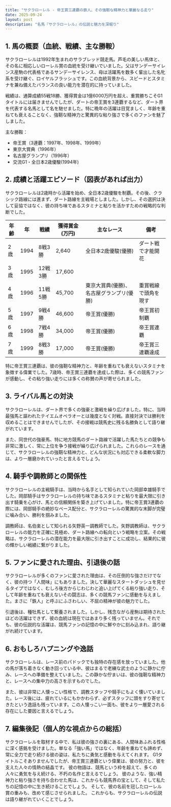 ```yaml
---
title: "サクラローレル - 帝王賞三連覇の鉄人、その強靭な精神力と華麗なる走り"
date: 2025-09-24
layout: post
description: "名馬『サクラローレル』の伝説と魅力を深堀り"
---
```


## 1. 馬の概要（血統、戦績、主な勝鞍）

サクラローレルは1992年生まれのサラブレッド競走馬。芦毛の美しい馬体と、その名に相応しいローレル賞の血統を受け継いでいました。父はサンデーサイレンス産駒の代表格であるサンデーサイレンス、母は活躍馬を数多く輩出した名牝系を受け継ぐ、ロイヤルフラッシュです。この血統背景から、スピードとスタミナを兼ね備えたバランスの良い能力を潜在的に持っていました。

戦績は、通算成績55戦18勝、獲得賞金は1億6000万円を超え、重賞勝ちこそG1タイトルには届きませんでしたが、ダートの帝王賞を3連覇するなど、ダート界を代表する名馬として名を馳せました。特に晩年の活躍は目覚ましく、年齢を重ねても衰えることなく、強靭な精神力と驚異的な粘り強さで多くのファンを魅了しました。

主な勝鞍：

* 帝王賞（3連覇：1997年、1998年、1999年）
* 東京大賞典（1996年）
* 名古屋グランプリ（1996年）
* 交流G1・全日本2歳優駿(1994年)


## 2. 成績と活躍エピソード（図表があれば出力）

サクラローレルは2歳時から活躍を始め、全日本2歳優駿を制覇。その後、クラシック路線には進まず、ダート路線を主戦場としました。しかし、その選択は決して妥協ではなく、彼の持ち味であるスタミナと粘りを活かすための戦略的な判断でした。

| 年齢 | 年 | 戦績 | 獲得賞金(万円) | 主なレース | 備考 |
|---|---|---|---|---|---|
| 2歳 | 1994 | 8戦3勝 | 2,640 | 全日本2歳優駿(優勝) | ダート戦で才能開花 |
| 3歳 | 1995 | 12戦3勝 | 17,600 |  |  |
| 4歳 | 1996 | 11戦5勝 | 45,700 | 東京大賞典(優勝)、名古屋グランプリ(優勝) | 重賞戦線で頭角を現す |
| 5歳 | 1997 | 9戦4勝 | 46,600 | 帝王賞(優勝) | 帝王賞初制覇 |
| 6歳 | 1998 | 7戦4勝 | 34,000 | 帝王賞(優勝) | 帝王賞連覇 |
| 7歳 | 1999 | 8戦3勝 | 17,000 | 帝王賞(優勝) | 帝王賞三連覇達成 |


特に帝王賞三連覇は、彼の強靭な精神力と、年齢を重ねても衰えないスタミナを象徴する偉業でした。7歳時、帝王賞三連覇を達成した際は、多くの競馬ファンが感動し、その粘り強い走りには多くの称賛の声が寄せられました。


## 3. ライバル馬との対決

サクラローレルは、ダート界で多くの強豪と激戦を繰り広げました。特に、当時最強馬と謳われたテイエムオペラオーとは幾度となく対戦。直接対決では勝利を収めることはできませんでしたが、その接戦は競馬史に残る名勝負として語り継がれています。

また、同世代の強豪馬、特に地方競馬のダート路線で活躍した馬たちとの競争も非常に激しく、常に上位を争う接戦が繰り広げられました。これらのレースを通じて、サクラローレルの強靭な精神力と、どんな状況にも対応できる柔軟な脚力は、より一層磨かれていったと言えるでしょう。


## 4. 騎手や調教師との関係性

サクラローレルの主戦騎手は、当時から名手として知られていた岡部幸雄騎手でした。岡部騎手はサクラローレルの持ち味であるスタミナと粘りを最大限に引き出す騎乗を心がけ、馬との信頼関係を築き上げていました。特に帝王賞3連覇の際には、岡部騎手の絶妙なペース配分と、サクラローレルの驚異的な末脚が完璧に噛み合い、勝利を掴みました。

調教師は、名伯楽として知られる矢野英一調教師でした。矢野調教師は、サクラローレルの能力を正確に見極め、ダート路線への転向という戦略を立案。その戦略は、サクラローレルの潜在能力を最大限に引き出すことに成功し、結果的に彼の輝かしい戦績に繋がりました。


## 5. ファンに愛された理由、引退後の話

サクラローレルが多くのファンに愛された理由は、その圧倒的な強さだけでなく、彼の持つ「人間味」にもありました。決して華麗なスタートダッシュを見せるタイプではなく、むしろ後方からじわじわと追い上げてくる粘り強い走り、そして年齢を重ねても衰えないその闘志は、多くの競馬ファンに感動を与えました。まさに「鉄人」と呼ぶにふさわしい、不屈の精神が彼の魅力でした。

引退後は、種牡馬として繋養されました。しかし、残念ながら産駒は期待されたほどの活躍はできず、彼の血統は現在ではあまり多く残っていません。それでも、彼の伝説的な活躍は、競馬ファンの記憶の中に鮮やかに刻み込まれ、語り継がれ続けています。


## 6. おもしろハプニングや逸話

サクラローレルは、レース前のパドックでも独特の存在感を放っていました。他の馬が落ち着きなく動き回っている中、彼はまるで老練な武士のように静かに佇み、レースへの準備を整えていました。この静かな佇まいは、彼の強靭な精神力と、レースへの集中力の高さを示すものでした。

また、彼は非常に人懐っこい性格で、調教スタッフや騎手にもよく懐いていました。レース後には、疲れているにもかかわらず、必ずスタッフに頭をすり寄せてきたという逸話も残っています。この人懐っこい一面も、彼をより一層愛される存在にした要因と言えるでしょう。


## 7. 編集後記（個人的な視点からの総括）

サクラローレルを取材する中で、私は彼の強さの裏にある、人間味あふれる性格に深く感銘を受けました。単なる「強い馬」ではなく、年齢を重ねても諦めず、常に全力で走り続ける彼の姿は、私たちに勇気と感動を与えてくれます。  G1タイトルこそありませんでしたが、帝王賞三連覇という偉業は、彼の努力と、彼を支えた人々の情熱の結晶です。  彼の物語は、競馬という枠を超えて、多くの人々に勇気を与え続ける、不朽の名作と言えるでしょう。  彼のような、強い精神力と粘り強さを持ち合わせた馬は、これからも競馬界の宝として、そして私たちの記憶の中に生き続けることでしょう。  そして、彼の名前を冠したローレル賞の重みも、改めて感じさせられました。  これからも、サクラローレルの伝説は語り継がれていくことでしょう。
